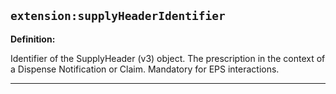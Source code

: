 ## `extension:supplyHeaderIdentifier`

<b>Definition:</b><br>

Identifier of the SupplyHeader (v3) object. The prescription in the context of a Dispense Notification or Claim. Mandatory for EPS interactions.

---